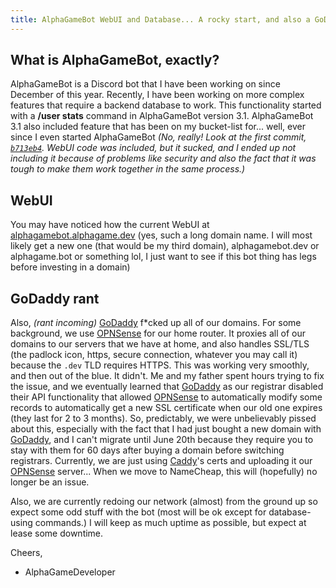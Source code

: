 ```yaml
---
title: AlphaGameBot WebUI and Database... A rocky start, and also a GoDaddy rant...
---
```

## What is AlphaGameBot, exactly?
AlphaGameBot is a Discord bot that I have been working on since December of this year.  Recently, I have been working
on more complex features that require a backend database to work.  This functionality started with a **/user stats**
command in AlphaGameBot version 3.1.  AlphaGameBot 3.1 also included feature that has been on my bucket-list for...
well, ever since I even started AlphaGameBot *(No, really!  Look at the first commit, [`b713eb4`][firstcommit].  WebUI code was included, but it
sucked, and I ended up not including it because of problems like security and also the fact that it was tough to make them
work together in the same process.)*

## WebUI
You may have noticed how the current WebUI at [alphagamebot.alphagame.dev](agb-webui) (yes, such a long domain name.
I will most likely get a new one (that would be my third domain), alphagamebot.dev or alphagame.bot or something lol,
I just want to see if this bot thing has legs before investing in a domain)

## GoDaddy rant
Also, *(rant incoming)* [GoDaddy][godaddy] f\*cked up all of our domains.  For some background, we use [OPNSense][opnsense] for
our home router.  It proxies all of our domains to our servers that we have at home, and also handles SSL/TLS (the padlock
icon, https, secure connection, whatever you may call it) because the `.dev` TLD requires HTTPS.  This was working very
smoothly, and then out of the blue.  It didn't.  Me and my father spent hours trying to fix the issue, and we eventually
learned that [GoDaddy][godaddy] as our registrar disabled their API functionality that allowed [OPNSense][opnsense] to automatically
modify some records to automatically get a new SSL certificate when our old one expires (they last for 2 to 3 months). So,
predictably, we were unbelievably pissed about this, especially with the fact that I had just bought a new domain with [GoDaddy][godaddy],
and I can't migrate until June 20th because they require you to stay with them for 60 days after buying a domain before switching registrars.
Currently, we are just using [Caddy][caddy]'s certs and uploading it our [OPNSense](opnsense) server...  When we move to NameCheap, this
will (hopefully) no longer be an issue.

Also, we are currently redoing our network (almost) from the ground up so expect some odd stuff with the bot (most will be ok except for
database-using commands.) I will keep as much uptime as possible, but expect at lease some downtime.

Cheers,
- AlphaGameDeveloper

[firstcommit]: https://github.com/AlphaGameBot/AlphaGameBot/commit/b713eb4e87785573896738109c7161097e80e427
[agb-webui]: https://alphagamebot.alphagame.dev
[godaddy]: https://godaddy.com/
[opnsense]: https://opnsense.org/
[caddy]: https://caddyserver.com/

